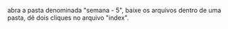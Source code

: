 abra a pasta denominada "semana - 5", baixe os arquivos dentro de uma pasta, dê dois cliques no arquivo "index".
